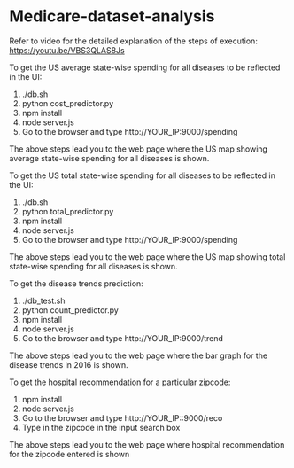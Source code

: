 # Medicare-dataset-analysis

Refer to video for the detailed explanation of the steps of execution:
https://youtu.be/VBS3QLAS8Js


To get the US average state-wise spending for all diseases to be reflected in the UI:

  1. ./db.sh
  2. python cost_predictor.py 
  3. npm install
  4. node server.js
  5. Go to the browser and type http://YOUR_IP:9000/spending
  
  The above steps lead you to the web page where the US map showing average state-wise 
  spending for all diseases is shown.
  
To get the US total state-wise spending for all diseases to be reflected in the UI:

  1. ./db.sh
  2. python total_predictor.py 
  3. npm install
  4. node server.js
  5. Go to the browser and type http://YOUR_IP:9000/spending
  
  The above steps lead you to the web page where the US map showing total state-wise 
  spending for all diseases is shown.
  
To get the disease trends prediction:

  1. ./db_test.sh
  2. python count_predictor.py 
  3. npm install
  4. node server.js
  5. Go to the browser and type http://YOUR_IP:9000/trend
  
  The above steps lead you to the web page where the bar graph for the disease trends in 2016 is shown.
  
To get the hospital recommendation for a particular zipcode:
  
  1. npm install
  2. node server.js
  3. Go to the browser and type http://YOUR_IP::9000/reco
  4. Type in the zipcode in the input search box

  The above steps lead you to the web page where hospital recommendation for the zipcode entered is shown
